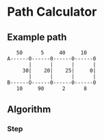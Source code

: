 # Path Calculator


## Example path

```
   50      5     40     10
A------0------0------0------0
       |      |      |      |
     30|    20|    25|     0|
       |      |      |      |
B------O------0------0------0
   10     90      2      8
```

## Algorithm

### Step

